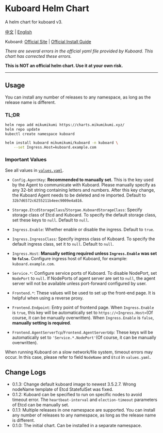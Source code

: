 # Kuboard Helm Chart

A helm chart for kuboard v3.

[中文](./README_zh.md) | [English](./README.md)

Kuboard: [Official Site](https://kuboard.cn/) | [Official Install Guide](https://kuboard.cn/install/v3/install-in-k8s.html#%E6%96%B9%E6%B3%95%E4%BA%8C-%E4%BD%BF%E7%94%A8-storageclass-%E6%8F%90%E4%BE%9B%E6%8C%81%E4%B9%85%E5%8C%96)

*There are several errors in the official yaml file provided by Kuboard. This chart has corrected these errors.*

**This is NOT an official helm chart. Use it at your own risk.**

---

## Usage

You can install any number of releases to any namespace, as long as the release name is different.

### TL;DR
```sh
helm repo add mikumikumi https://charts.mikumikumi.xyz/
helm repo update
kubectl create namespace kuboard

helm install kuboard mikumikumi/kuboard -n kuboard \
    --set Ingress.Host=kuboard.example.com
```

### Important Values

See all values in [`values.yaml`](./values.yaml).

- `Config.AgentKey`: **Recommended to manually set.** This is the key used by the Agent to communicate with Kuboard. Please manually specify as any 32-bit string containing letters and numbers. After this key change, the Kuboard Agent needs to be deleted and re imported. Default to `32b7d6572c6255211b4eec9009e4a816`.


- `Storage.EtcdStorageClass`/`Storgae.KuboardStorageClass`: Specify storage class of Etcd and Kuboard. To specify the default storage class, set these keys to `null`. Default to `null`.


- `Ingress.Enable`: Whether enable or disable the ingress. Default to `true`.
- `Ingress.IngressClass`: Specify ingress class of Kuboard. To specify the default ingress class, set it to `null`. Default to `null`.
- `Ingress.Host`: **Manually setting required unless `Ingress.Enable` was set to `false`.** Configure ingress host of Kuboard, for example: `kuboard.example.com`.


- `Service.*`: Configure service ports of Kuboard. To disable NodePort, set `NodePort` to `null`. If NodePorts of agent server are set to `null`, the agent server will not be available unless port-forward configured by user.


- `Frontend.*`: These values will be used to set up the front-end page. It is helpful when using a reverse proxy.
- `Frontend.Endpoint`: Entry point of frontend page. When `Ingress.Enable` is `true`, this key will be automatically set to `https://<Ingress.Host>`(Of course, it can be manually overwritten). When `Ingress.Enable` is `false`, **manually setting is required**.
- `Frontend.AgentServerTcp`/`Frontend.AgentServerUdp`: These keys will be automatically set to `'Service.*.NodePort'`(Of course, it can be manually overwritten).

When running Kuboard on a slow network/file system, timeout errors may occur. In this case, please refer to field `NodeName` and `Etcd` in `values.yaml`.

## Change Logs

- 0.1.3: Change default kuboard image to newest 3.5.2.7. Wrong nodeName template of Etcd StatefulSet was fixed.
- 0.1.2: Kuboard can be specified to run on specific nodes to avoid timeout error. The `heartbeat-interval` and `election-timeout` parameters of Etcd can be manually set.
- 0.1.1: Multiple releases in one namespace are supported. You can install any number of releases to any namespace, as long as the release name is different.
- 0.1.0: The initial chart. Can be installed in a separate namespace.
